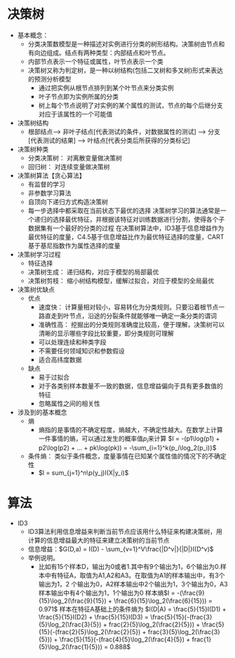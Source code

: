 # 决策树
  - 基本概念：
    - 分类决策数模型是一种描述对实例进行分类的树形结构。决策树由节点和有向边组成。结点有两种类型：内部结点和叶节点。
    - 内部节点表示一个特征或属性，叶节点表示一个类 
    - 决策树又称为判定树，是一种以树结构(包括二叉树和多叉树)形式来表达的预测分析模型
      - 通过把实例从根节点排列到某个叶节点来分类实例
      - 叶子节点即为实例所属的分类
      - 树上每个节点说明了对实例的某个属性的测试，节点的每个后继分支对应于该属性的一个可能值
  - 决策树结构
    - 根部结点--> 非叶子结点[代表测试的条件，对数据属性的测试] --> 分支[代表测试的结果] --> 叶结点[代表分类后所获得的分类标记]
  - 决策树种类
    - 分类决策树： 对离散变量做决策树
    - 回归树： 对连续变量做决策树
  - 决策树算法【贪心算法】
    - 有监督的学习
    - 非参数学习算法
    - 自顶向下递归方式构造决策树
    - 每一步选择中都采取在当前状态下最优的选择
    决策树学习的算法通常是一个递归的选择最优特征，并根据该特征对训练数据进行分割，使得各个子数据集有一个最好的分类的过程
    在决策树算法中，ID3基于信息增益作为最优特征的度量，C4.5基于信息增益比作为最优特征选择的度量，CART基于基尼指数作为属性选择的度量
  - 决策树学习过程
    - 特征选择
    - 决策树生成： 递归结构，对应于模型的局部最优
    - 决策树剪枝： 缩小树结构模型，缓解过拟合，对应于模型的全局最优
  - 决策树优缺点
    - 优点
      - 速度快： 计算量相对较小，容易转化为分类规则。只要沿着根节点一路直走到叶节点，沿途的分裂条件就能够唯一确定一条分类的谓词
      - 准确性高： 挖掘出的分类规则准确度比较高，便于理解，决策树可以清晰的显示哪些字段比较重要，即分类规则可理解
      - 可以处理连续和种类字段
      - 不需要任何领域知识和参数假设
      - 适合高纬度数据
    - 缺点
      - 易于过拟合
      - 对于各类别样本数量不一致的数据，信息增益偏向于具有更多数值的特征
      - 忽略属性之间的相关性
  - 涉及到的基本概念
    - 熵
      - 熵指的是事情的不确定程度，熵越大，不确定性越大。在数学上计算一件事情的熵，可以通过发生的概率值$p_i$来计算
        $I = -(p1\log(p1) + p2\log(p2) + ... + pk\log(pk)) = -\sum_{i=1}^k\{p_i\log_2(p_i)}$
    - 条件熵： 类似于条件概念，度量事情在已知某个属性值的情况下的不确定性
      - $I = sum_{j=1}^n\p(y_j)I(X|y_i)$
# 算法
  - ID3
    - ID3算法利用信息增益来判断当前节点应该用什么特征来构建决策树，用计算的信息增益最大的特征来建立决策树的当前节点
    - 信息增益：$G(D,a) = I(D) - \sum_{v=1}^V\frac{|D^v|}{|D|}I(D^v)$
    - 举例说明。
      - 比如有15个样本D，输出为0或者1.其中有9个输出为1，6个输出为0.样本中有特征A，取值为A1,A2和A3。在取值为A1的样本输出中，有3个输出为1，2
        个输出为0，A2样本输出中2个输出为1，3个输出为0，A3样本输出中有4个输出为1，1个输出为0
        样本熵$I = -(\frac{9}{15}\log_2(\frac{9}{15}) + \frac{6}{15}\log_2(\frac{6}{15})) = 0.971$
        样本在特征A基础上的条件熵为 $I(D|A) = \frac{5}{15}I(D1) + \frac{5}{15}I(D2) + \frac{5}{15}I(D3)
                                          = \frac{5}{15}(-(frac{3}{5}\log_2(\frac{3}{5}) + frac{2}{5}\log_2(\frac{2}{5}))
                                            + \frac{5}{15}(-(frac{2}{5}\log_2(\frac{2}{5}) + frac{3}{5}\log_2(\frac{3}{5}))
                                            + \frac{5}{15}(-(frac{4}{5}\log_2(\frac{4}{5}) + frac{1}{5}\log_2(\frac{1}{5})) 
                                          = 0.888$
        

